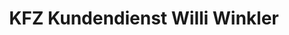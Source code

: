 ---
title: "KFZ Kundendienst Willi Winkler"
url: /wetzlar/kfz-kundendienst-willi-winkler/
shop: Autowerkstatt
---